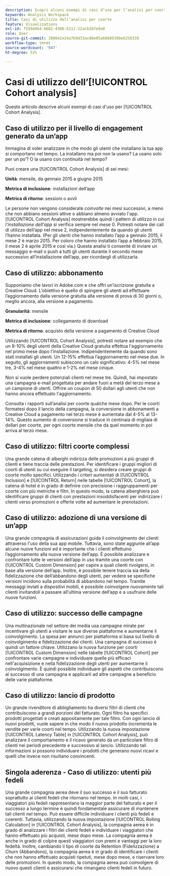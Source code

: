 ```yaml
---
description: Scopri alcuni esempi di casi d’uso per l’analisi per coorte.
keywords: Analysis Workspace
title: Casi di utilizzo dell’analisi per coorte
feature: Visualizations
exl-id: f559d4b4-b682-4306-b111-22acb26fe0a0
role: User
source-git-commit: 388042e24a7b9d33ac88e05a68689308e6258339
workflow-type: tm+mt
source-wordcount: '947'
ht-degree: 52%

---
```


# Casi di utilizzo dell’[!UICONTROL Cohort analysis]

Questo articolo descrive alcuni esempi di casi d&#39;uso per [!UICONTROL Cohort Analysis].

## Caso di utilizzo per il livello di engagement generato da un’app

Immagina di voler analizzare in che modo gli utenti che installano la tua app si comportano nel tempo. La installano ma poi non la usano? La usano solo per un po’? O la usano con continuità nel tempo?

Puoi creare una [!UICONTROL Cohort Analysis] di sei mesi:

**Unità**: mensile, da gennaio 2015 a giugno 2015

**Metrica di inclusione**: installazioni dell’app

**Metrica di ritorno**: sessioni o avvii

Le persone non vengono considerate *coinvolte* nei mesi successivi, a meno che non abbiano sessioni attive o abbiano almeno avviato l&#39;app. [!UICONTROL Cohort Analysis] mostrerebbe quindi i pattern di utilizzo in cui *l&#39;installazione dell&#39;app* si verifica sempre nel mese 0. Potresti notare dei cali di utilizzo dell’app nel mese 2, indipendentemente da quando gli utenti l’hanno installata. (Per gli utenti che hanno installato l’app a gennaio 2015, il mese 2 è marzo 2015. Per coloro che hanno installato l’app a febbraio 2015, il mese 2 è aprile 2015 e così via.) Questa analisi ti consente di inviare un messaggio e-mail o push a tutti gli utenti durante il secondo mese successivo all’installazione dell’app, per ricordargli di utilizzarla.

## Caso di utilizzo: abbonamento

Supponiamo che lavori in Adobe.com e che offri un’iscrizione gratuita a Creative Cloud. L’obiettivo è quello di spingere gli utenti ad effettuare l’aggiornamento dalla versione gratuita alla versione di prova di 30 giorni o, meglio ancora, alla versione a pagamento.

**Granularità**: mensile

**Metrica di inclusione**: collegamento di download

**Metrica di ritorno**: acquisto della versione a pagamento di Creative Cloud

Utilizzando [!UICONTROL Cohort Analysis], potresti notare ad esempio che un 8-10% degli utenti della Creative Cloud gratuita effettua l&#39;aggiornamento nel primo mese dopo l&#39;installazione. Indipendentemente da quando sono stati installati gli utenti. Un 12-15% effettua l’aggiornamento nel mese due. In seguito, gli aggiornamenti subiscono un calo significativo: 4-5% nel mese tre, 3-4% nel mese quattro e 1-2% nel mese cinque.

Non si vuole perdere potenziali clienti nel mese tre. Quindi, hai impostato una campagna e-mail progettata per andare fuori a metà del terzo mese a un campione di utenti. Offrire un coupon di 50 dollari agli utenti che non hanno ancora effettuato l&#39;aggiornamento.

Consulta i rapporti sull’analisi per coorte qualche mese dopo. Per le coorti formatesi dopo il lancio della campagna, la conversione in abbonamenti a Creative Cloud a pagamento nel terzo mese è aumentata dal 4-5% al 13-14%. Questo aumento di conversione si traduce in centinaia di migliaia di dollari per coorte, per ogni coorte mensile che da quel momento in poi arriva al terzo mese.

## Caso di utilizzo: filtri coorte complessi

Una grande catena di alberghi indirizza delle promozioni a più gruppi di clienti e tiene traccia delle prestazioni. Per identificare i gruppi migliori di coorti di utenti su cui eseguire il targeting, si desidera creare gruppi di coorte molto specifici. Utilizzando i criteri aumentati di [!UICONTROL Inclusion] e [!UICONTROL Return] nelle tabelle [!UICONTROL Cohort], la catena di hotel è in grado di definire con precisione i raggruppamenti per coorte con più metriche e filtri. In questo modo, la catena alberghiera può identificare gruppi di clienti con prestazioni insoddisfacenti per indirizzare i clienti verso promozioni e offerte volte ad aumentare le prenotazioni.

## Caso di utilizzo: adozione di una versione di un’app

Una grande compagnia di assicurazioni guida il coinvolgimento dei clienti attraverso l&#39;uso della sua app mobile. Tuttavia, sono state aggiunte all’app alcune nuove funzioni ed è importante che i clienti effettuino l’aggiornamento alla nuova versione dell’app. È possibile analizzare e confrontare tutte le versioni dell’app in uso tramite una coorte con [!UICONTROL Custom Dimension] per capire a quali clienti rivolgersi, in base alla versione dell’app. Inoltre, è possibile tenere traccia sia della fidelizzazione che dell’abbandono degli utenti, per vedere se specifiche versioni incidono sulla probabilità di abbandono nel tempo. Tramite messaggi inviati a dispositivi mobili, è possibile coinvolgere nuovamente tali clienti invitandoli a passare all’ultima versione dell’app e a usufruire delle nuove funzioni.

## Caso di utilizzo: successo delle campagne

Una multinazionale nel settore dei media usa campagne mirate per incentivare gli utenti a visitare le sue diverse piattaforme e aumentarne il coinvolgimento. La spesa per annunci per piattaforma si basa sul livello di coinvolgimento e fidelizzazione dei clienti. Una campagna di successo è quindi un fattore chiave. Utilizzano la nuova funzione per coorti [!UICONTROL Custom Dimension] nelle tabelle [!UICONTROL Cohort] per confrontare varie campagne e individuare quelle più efficaci nell&#39;acquisizione e nella fidelizzazione degli utenti per aumentarne il coinvolgimento. È quindi possibile individuare gli aspetti che contribuiscono al successo di una campagna e applicarli ad altre campagne a beneficio delle varie piattaforme.

## Caso di utilizzo: lancio di prodotto

Un grande rivenditore di abbigliamento ha diversi filtri di clienti che contribuiscono a grandi porzioni del fatturato. Ogni filtro ha specifici prodotti progettati e creati appositamente per tale filtro. Con ogni lancio di nuovi prodotti, vuole sapere in che modo il nuovo prodotto incrementa le vendite per varie coorti nel tempo. Utilizzando la nuova impostazione [!UICONTROL Latency Table] in [!UICONTROL Cohort Analysis], può analizzare il comportamento e il ricavo generato da un particolare filtro di clienti nei periodi precedente e successivo al lancio. Utilizzando tali informazioni si possono individuare i prodotti che generano nuovi ricavi e quelli che invece non risultano convincenti.

## Singola aderenza - Caso di utilizzo: utenti più fedeli

Una grande compagnia aerea deve il suo successo e il suo fatturato soprattutto ai clienti fedeli che ritornano nel tempo. In molti casi, i viaggiatori più fedeli rappresentano la maggior parte del fatturato e per il successo a lungo termine è quindi fondamentale assicurare di mantenere tali clienti nel tempo. Può essere difficile individuare i clienti più fedeli e coerenti. Tuttavia, utilizzando la nuova impostazione [!UICONTROL Rolling Calculation] in [!UICONTROL Cohort Analysis], la compagnia aerea è in grado di analizzare i filtri dei clienti fedeli e individuare i viaggiatori che hanno effettuato più acquisti, mese dopo mese. La compagnia aerea è anche in grado di colpire questi viaggiatori con premi e vantaggi per la loro fedeltà. Inoltre, cambiando il tipo di coorte da Retention (Fidelizzazione) a Churn (Abbandono), la compagnia aerea è in grado di identificare i clienti che non hanno effettuato acquisti ripetuti, mese dopo mese, e riservare loro delle promozioni. In questo modo, la compagnia aerea può coinvolgere di nuovo questi clienti e assicurarsi che rimangano clienti fedeli in futuro.
